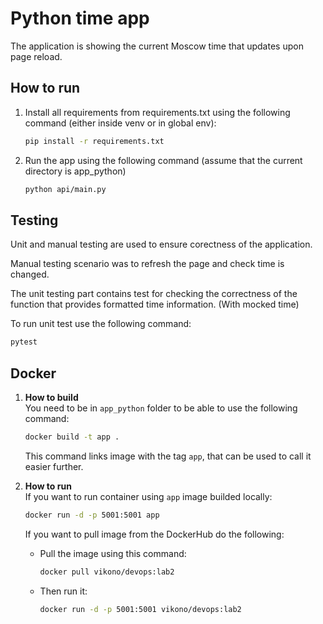 # Python time app

The application is showing the current Moscow time that updates upon page reload.

## How to run
1. Install all requirements from requirements.txt using the following command (either inside venv or in global env):
   ```bash
   pip install -r requirements.txt
   ```
2. Run the app using the following command (assume that the current directory is app_python)
   ```bash
   python api/main.py
   ```

## Testing
Unit and manual testing are used to ensure corectness of the application. 

Manual testing scenario was to refresh the page and check time is changed.

The unit testing part contains test for checking the correctness of the function that provides formatted time information. (With mocked time)

To run unit test use the following command:
```bash
pytest
```

## Docker

1. **How to build**  
   You need to be in `app_python` folder to be able to use the following command:
   ```bash
   docker build -t app .
   ```
   This command links image with the tag `app`, that can be used to call it easier further.

2. **How to run**  
   If you want to run container using `app` image builded locally:
   ```bash
   docker run -d -p 5001:5001 app
   ```

   If you want to pull image from the DockerHub do the following:
   - Pull the image using this command:
      ```bash 
      docker pull vikono/devops:lab2
      ```
   - Then run it:
      ```bash
      docker run -d -p 5001:5001 vikono/devops:lab2
      ```
